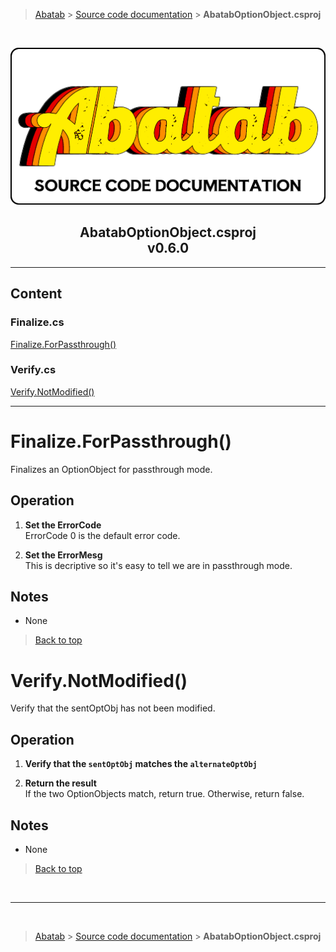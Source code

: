 > [Abatab][AbatabRepoUrl] &gt; [Source code documentation][SrcDocHome] &gt; **AbatabOptionObject.csproj**

<br>

<div align="center">

  ![SrcDocPng][SrcDocPng]

  <h2>
    AbatabOptionObject.csproj<br>
    <b>v0.6.0</b>
  </h2>

</div>

***
## Content
### Finalize.cs<br>
[Finalize.ForPassthrough()](#finalizeforpassthrough)<br>
### Verify.cs<br>
[Verify.NotModified()](#verifynotmodified)<br>

***

# Finalize.ForPassthrough()

Finalizes an OptionObject for passthrough mode.

## Operation

1. **Set the ErrorCode**  
ErrorCode 0 is the default error code.

2. **Set the ErrorMesg**  
This is decriptive so it's easy to tell we are in passthrough mode.

## Notes

* None

> [Back to top](#content)

# Verify.NotModified()

Verify that the sentOptObj has not been modified.

## Operation

1. **Verify that the `sentOptObj` matches the `alternateOptObj`**

2. **Return the result**  
If the two OptionObjects match, return true. Otherwise, return false.

## Notes

* None

> [Back to top](#content)

<br>

***

<br>

> [Abatab][AbatabRepoUrl] &gt; [Source code documentation][SrcDocHome] &gt; **AbatabOptionObject.csproj**

<!-- REFERENCE LINKS -->

[AbatabRepoUrl]: https://github.com/spectrum-health-systems/Abatab
[SrcDocPng]: ./res/img/SrcDocPng.png
[SrcDocHome]: SrcDocHome.md
 <!-- Need specific link -->
[ManConfigure]: /doc/man/ManConfigure.md
 <!-- Need specific link -->
[ManAbatabData]: /doc/man/ManAbatabData.md
 <!-- Need specific link -->
[VariablePrefixes]: /doc/srcdoc/SrcDocHome.md#variable-prefixes